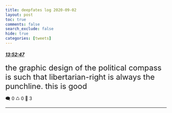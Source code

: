 ```yaml
---
title: deepfates log 2020-09-02
layout: post
toc: true
comments: false
search_exclude: false
hide: true
categories: [tweets]
---
```



#### <a href = "https://twitter.com/deepfates/status/1301246715496808450">*13:52:47*</a>

<font size="5">the graphic design of the political compass is such that libertarian-right is always the punchline.  this is good</font>



🗨️ 0 ♺ 0 🤍  3   

---
    
            

